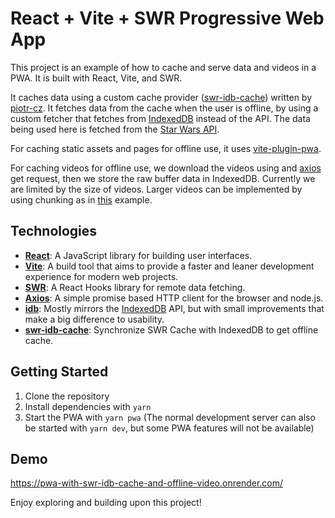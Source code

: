 # React + Vite + SWR Progressive Web App

This project is an example of how to cache and serve data and videos in a PWA.
It is built with React, Vite, and SWR.

It caches data using a custom cache provider ([swr-idb-cache](https://github.com/piotr-cz/swr-idb-cache)) written by [piotr-cz](https://github.com/piotr-cz). It fetches data from the cache when the user is offline, by using a custom fetcher that fetches from [IndexedDB](https://developer.mozilla.org/en-US/docs/Web/API/IndexedDB_API) instead of the API. The data being used here is fetched from the [Star Wars API](https://swapi.dev/).

For caching static assets and pages for offline use, it uses [vite-plugin-pwa](https://github.com/vite-pwa/vite-plugin-pwa).

For caching videos for offline use, we download the videos using and [axios](https://axios-http.com/) get request, then we store the raw buffer data in IndexedDB. Currently we are limited by the size of videos. Larger videos can be implemented by using chunking as in [this](https://web.dev/articles/pwa-with-offline-streaming#downloading_media_files_using_the_fetch_api) example.

## Technologies

- [**React**](https://react.dev/): A JavaScript library for building user interfaces.
- [**Vite**](https://vitejs.dev/): A build tool that aims to provide a faster and leaner development experience for modern web projects.
- [**SWR**](https://swr.vercel.app/): A React Hooks library for remote data fetching.
- [**Axios**](https://axios-http.com/): A simple promise based HTTP client for the browser and node.js.
- [**idb**](https://github.com/jakearchibald/idb#readme): Mostly mirrors the [IndexedDB](https://developer.mozilla.org/en-US/docs/Web/API/IndexedDB_API) API, but with small improvements that make a big difference to usability.
- [**swr-idb-cache**](https://github.com/piotr-cz/swr-idb-cache): Synchronize SWR Cache with IndexedDB to get offline cache.

## Getting Started

1. Clone the repository
2. Install dependencies with `yarn`
3. Start the PWA with `yarn pwa` (The normal development server can also be started with `yarn dev`, but some PWA features will not be available)

## Demo

<https://pwa-with-swr-idb-cache-and-offline-video.onrender.com/>

Enjoy exploring and building upon this project!
